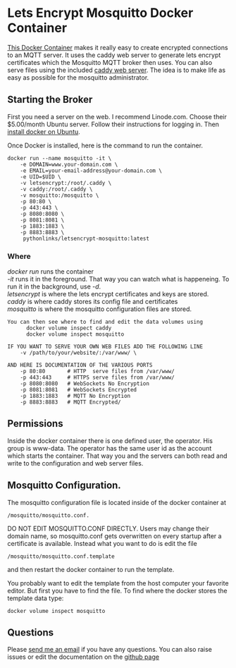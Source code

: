 # Lets Encrypt Mosquitto Docker Container  

[This Docker Container](https://hub.docker.com/r/pythonlinks/letsencrypt-mosquitto) makes it really easy to create encrypted connections to an MQTT server.  It uses the caddy web server to generate lets encrypt certificates which the Mosquitto MQTT broker then uses.  You can also serve files using the included [caddy web server](https://caddyserver.com/v1/).  The idea is to make life as easy as possible for the mosquitto administrator. 

## Starting the Broker
First you need a server on the web.  I recommend Linode.com.  Choose their $5.00/month Ubuntu server.  Follow their instructions for logging in.  Then [install docker on Ubuntu](https://phoenixnap.com/kb/how-to-install-docker-on-ubuntu-18-04).  

Once Docker is installed, here is the command to run the container.  

```
docker run --name mosquitto -it \
    -e DOMAIN=www.your-domain.com \
    -e EMAIL=your-email-address@your-domain.com \
    -e UID=$UID \
    -v letsencrypt:/root/.caddy \
    -v caddy:/root/.caddy \
    -v mosquitto:/mosquitto \
    -p 80:80 \
    -p 443:443 \
    -p 8080:8080 \
    -p 8081:8081 \
    -p 1883:1883 \
    -p 8883:8883 \
     pythonlinks/letsencrypt-mosquitto:latest

```
 ### Where 
   *docker run* runs the container 
   <br>
   *-it* runs it in the foreground.  That way you can watch what is happeneing. 
   To run it in the background, use -*d*.  
   *letsencrypt* is where the lets encrypt certificates and keys are stored. 
   <br>
   *caddy* is where caddy stores its config file and certificates
   <br>
   *mosquitto* is where the mosquitto configuration files are stored.
```
You can then see where to find and edit the data volumes using 
      docker volume inspect caddy
      docker volume inspect mosquitto

IF YOU WANT TO SERVE YOUR OWN WEB FILES ADD THE FOLLOWING LINE
    -v /path/to/your/website/:/var/www/ \

AND HERE IS DOCUMENTATION OF THE VARIOUS PORTS
    -p 80:80       # HTTP  serve files from /var/www/
    -p 443:443     # HTTPS serve files from /var/www/
    -p 8080:8080   # WebSockets No Encryption 
    -p 8081:8081   # WebSockets Encrypted
    -p 1883:1883   # MQTT No Encryption 
    -p 8883:8883   # MQTT Encrypted/

```
## Permissions
Inside the docker container there is one defined user, the operator.  His group is www-data.
The operator has the same user id as the account which starts the container.  That way 
you and the servers can both read and write to the configuration and web server files. 

## Mosquitto Configuration. 
The mosquitto configuration file is located inside of the docker container at 
```
/mosquitto/mosquitto.conf.  
```
DO NOT EDIT MOSQUITTO.CONF DIRECTLY. 
Users may change their domain name, so
mosquitto.conf gets overwritten on every startup
after a certificate is available. 
Instead what you want to do is edit the file
```
/mosquitto/mosquitto.conf.template
```
and then restart the docker container to run the template.

You probably want to edit the template from the host computer your favorite editor.
But  first you have to find the file. To find where the
docker stores the template data type:
```
docker volume inspect mosquitto
```

## Questions
Please <a href="mailto:lozinski@PythonLinks.info">send me an email</a>
if you have any questions.  You can also raise issues or edit the documentation on the 
[github page](https://github.com/PythonLinks/letsencrypt-mosquitto/blob/master/README.md)
    


